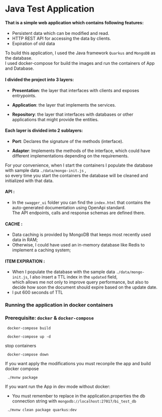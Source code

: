 # Java Test Application

#### That is a simple web application which contains following features:
- Persistent data which can be modified and read.
- HTTP REST API for accessing the data by clients.
- Expiration of old data

To build this application, I used the Java framework `Quarkus` and `MongoDB` as the database. \
I used docker-compose for build the images and run the containers of App and Database. 

#### I divided the project into 3 layers:

- **Presentation**: the layer that interfaces with clients and exposes entrypoints.

- **Application**: the layer that implements the services.

- **Repository**: the layer that interfaces with databases or other applications that might provide the entities.


#### Each layer is divided into 2 sublayers:

- **Port**: Declares the signature of the methods (interface).

- **Adapter**: Implements the methods of the interface, which could have different implementations depending on the requirements.



For your convenience, when I start the containers I populate the database with sample data `./data/mongo-init.js` , \
so every time you start the containers the database will be cleaned and initialized with that data.


#### API :

- In the `swagger_ui` folder you can find the `index.html` that contains the auto-generated documentation using OpenApi standard. \
The API endpoints, calls and response schemas are defined there.

#### CACHE :

- Data caching is provided by MongoDB that keeps most recently used data in RAM;
- Otherwise, I could have used an in-memory database like Redis to implement a caching system;

#### ITEM EXPIRATION :

- When I populate the database with the sample data `./data/mongo-init.js`, I also insert a TTL index in the `updated` field, \
which allows me not only to improve query performance, but also to decide how soon the document should expire based on the update date.
- I put 600 seconds of TTL


### Running the application in docker containers

### Prerequisite: `docker` & `docker-compose`

```shell script
 docker-compose build
```

```shell script
 docker-compose up -d
```

stop containers

```shell script
 docker-compose down
```

If you want apply the modifications you must reconpile the app and build docker compose

```shell script
 ./mvnw package
```

If you want run the App in dev mode without docker:

- You must remember to replace in the application.properties the db connection string with `mongodb://localhost:27017/bi_test_db`
```shell script
 ./mvnw clean package quarkus:dev
```
